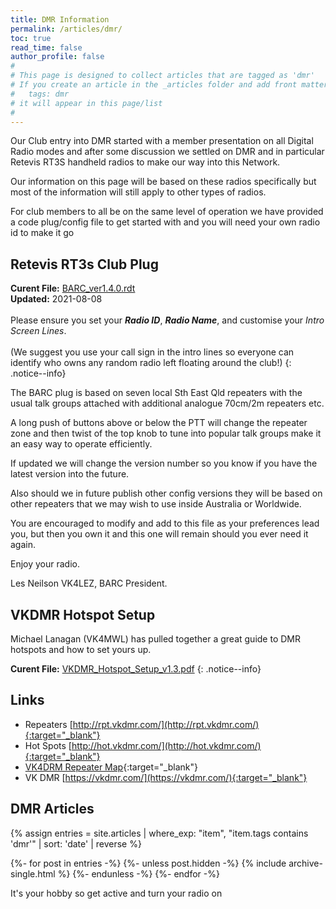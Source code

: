 ```yaml
---
title: DMR Information
permalink: /articles/dmr/
toc: true
read_time: false
author_profile: false
#
# This page is designed to collect articles that are tagged as 'dmr'
# If you create an article in the _articles folder and add front matter of
#   tags: dmr
# it will appear in this page/list
#
---
```


Our Club entry into DMR started with a member presentation on all Digital Radio modes
and after some discussion we settled on DMR and in particular Retevis RT3S handheld
radios to make our way into this Network.

Our information on this page will be based on these radios specifically but most of
the information will still apply to other types of radios.

For club members to all be on the same level of operation we have provided a code
plug/config file to get started with and you will need your own radio id to make it go

## Retevis RT3s Club Plug

**Curent File:** [BARC_ver1.4.0.rdt](/assets/dmr/BARC_ver1.4.0.rdt)
<br/>
**Updated:** 2021-08-08
<br/>
<br/>
Please ensure you set your _**Radio ID**_, _**Radio Name**_, and customise your
_Intro Screen Lines_.
<br/>
<br/>
(We suggest you use your call sign in the intro lines so everyone can identify
who owns any random radio left floating around the club!)
{: .notice--info}


The BARC plug is based on seven local Sth East Qld repeaters with the usual talk
groups attached with additional analogue 70cm/2m repeaters etc.

A long push of buttons above or below the PTT will change the repeater zone
and then twist of the top knob to tune into popular talk groups make it an easy
way to operate efficiently.

If updated we will change the version number so you know if you have the latest
version into the future.

Also should we in future publish other config versions they will be based on
other repeaters that we may wish to use inside Australia or Worldwide.

You are encouraged to modify and add to this file as your preferences lead you,
but then you own it and this one will remain should you ever need it again.

Enjoy your radio.

Les Neilson VK4LEZ, BARC President.

## VKDMR Hotspot Setup

Michael Lanagan (VK4MWL) has pulled together a great guide to DMR hotspots and
how to set yours up.

**Curent File:** [VKDMR_Hotspot_Setup_v1.3.pdf](/assets/dmr/VKDMR_Hotspot_Setup_v1.3.pdf)
{: .notice--info}

## Links

* Repeaters [http://rpt.vkdmr.com/](http://rpt.vkdmr.com/){:target="_blank"}
* Hot Spots [http://hot.vkdmr.com/](http://hot.vkdmr.com/){:target="_blank"}
* [VK4DRM Repeater Map](https://www.google.com/maps/d/viewer?mid=1pN0ls-uQ6GIixGanunLe0HETqo8&ll=-27.331080754756925%2C153.09384449189344&z=9){:target="_blank"}
* VK DMR [https://vkdmr.com/](https://vkdmr.com/){:target="_blank"}

## DMR Articles

{%
assign entries = site.articles
        | where_exp: "item", "item.tags contains 'dmr'"
        | sort: 'date'
        | reverse %}

{%- for post in entries -%}
  {%- unless post.hidden -%}
    {% include archive-single.html %}
  {%- endunless -%}
{%- endfor -%}

It's your hobby so get active and turn your radio on
